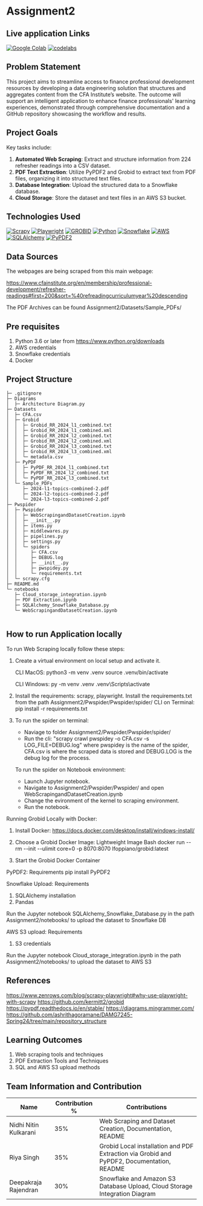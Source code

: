 # Assignment2
## Live application Links


[![Google Colab](https://img.shields.io/badge/colab-FFDF00?style=for-the-badge&logo=colab&logoColor=white)](https://colab.research.google.com/drive/1mOOuDCEp9ESbSsifeFDqJp3WskTJ8j32#scrollTo=xu2UBhqc0oET)
[![codelabs](https://img.shields.io/badge/codelabs-4285F4?style=for-the-badge&logo=codelabs&logoColor=white)](https://codelabs-preview.appspot.com/?file_id=1AgnwpCz5vmdYBHjGpfDjJot6-G8YAur_iSxXw-1CA3M/#0)


## Problem Statement

This project aims to streamline access to finance professional development resources by developing a data engineering solution that structures and aggregates content from the CFA Institute’s website.
The outcome will support an intelligent application to enhance finance professionals' learning experiences, demonstrated through comprehensive documentation and a GitHub repository showcasing the workflow and results.

## Project Goals

Key tasks include:
1. **Automated Web Scraping**: Extract and structure information from 224 refresher readings into a CSV dataset.
2. **PDF Text Extraction**: Utilize PyPDF2 and Grobid to extract text from PDF files, organizing it into structured text files.
3. **Database Integration**: Upload the structured data to a Snowflake database.
4. **Cloud Storage**: Store the dataset and text files in an AWS S3 bucket.

## Technologies Used
[![Scrapy](https://img.shields.io/badge/scrapy-109989?style=for-the-badge&logo=scrapy&logoColor=white)](https://docs.scrapy.org/en/latest/)
[![Playwright](https://img.shields.io/badge/playwright-FFFFFF?style=for-the-badge&logo=playwright&logoColor=green)](https://playwright.dev/docs/intro)
[![GROBID](https://img.shields.io/badge/GROBID-FFFFFF?style=for-the-badge&logo=GROBID&logoColor=black)](https://grobid.readthedocs.io/en/latest/Introduction/)
[![Python](https://img.shields.io/badge/Python-FFD43B?style=for-the-badge&logo=python&logoColor=blue)](https://www.python.org/)
[![Snowflake](https://img.shields.io/badge/snowflake-0000FF?style=for-the-badge&logo=snowflake&logoColor=white)](https://docs.snowflake.com/ )
[![AWS](https://img.shields.io/badge/AWS-FFFFFF?style=for-the-badge&logo=Amazon&logoColor=yellow)](https://docs.aws.amazon.com/)
[![SQLAlchemy](https://img.shields.io/badge/SQLAlchemy-FFFFFF?style=for-the-badge&logo=SQLAlchemy&logoColor=red)](https://docs.sqlalchemy.org/)
[![PyPDF2](https://img.shields.io/badge/PyPDF2-FFFFFF?style=for-the-badge&logo=PyPDF2&logoColor=grey)](https://pypdf2.readthedocs.io/)

## Data Sources

The webpages are being scraped from this main webpage:

https://www.cfainstitute.org/en/membership/professional-development/refresher-readings#first=200&sort=%40refreadingcurriculumyear%20descending

The PDF Archives can be found Assignment2/Datasets/Sample_PDFs/


## Pre requisites
1. Python 3.6 or later from https://www.python.org/downloads
2. AWS credentials
3. Snowflake credentials
4. Docker

## Project Structure
```
├─ .gitignore
├─ Diagrams
│  ├─ Architecture Diagram.py
├─ Datasets
│  ├─ CFA.csv
│  ├─ Grobid
│  │  ├─ Grobid_RR_2024_l1_combined.txt
│  │  ├─ Grobid_RR_2024_l1_combined.xml
│  │  ├─ Grobid_RR_2024_l2_combined.txt
│  │  ├─ Grobid_RR_2024_l2_combined.xml
│  │  ├─ Grobid_RR_2024_l3_combined.txt
│  │  ├─ Grobid_RR_2024_l3_combined.xml
│  │  └─ metadata.csv
│  ├─ PyPDF
│  │  ├─ PyPDF_RR_2024_l1_combined.txt
│  │  ├─ PyPDF_RR_2024_l2_combined.txt
│  │  └─ PyPDF_RR_2024_l3_combined.txt
│  └─ Sample_PDFs
│     ├─ 2024-l1-topics-combined-2.pdf
│     ├─ 2024-l2-topics-combined-2.pdf
│     └─ 2024-l3-topics-combined-2.pdf
├─ Pwspider
│  ├─ Pwspider
│  │  ├─ WebScrapingandDatasetCreation.ipynb
│  │  ├─ __init__.py
│  │  ├─ items.py
│  │  ├─ middlewares.py
│  │  ├─ pipelines.py
│  │  ├─ settings.py
│  │  └─ spiders
│  │     ├─ CFA.csv
│  │     ├─ DEBUG.log
│  │     ├─ __init__.py
│  │     ├─ pwspidey.py
│  │     └─ requirements.txt
│  └─ scrapy.cfg
├─ README.md
└─ notebooks
   ├─ Cloud_storage_integration.ipynb
   ├─ PDF Extraction.ipynb
   ├─ SQLAlchemy_Snowflake_Database.py
   └─ WebScrapingandDatasetCreation.ipynb


```


## How to run Application locally

To run Web Scraping locally follow these steps:

1. Create a virtual environment on local setup and activate it.

   CLI MacOS: 
	python3 -m venv .venv
	source .venv/bin/activate

   CLI Windows:
	py -m venv .venv
	.venv\Scripts\activate

2. Install the requirements: scrapy, playwright. Install the requirements.txt from the path Assignment2/Pwspider/Pwspider/spider/
CLI on Terminal: pip install -r requirements.txt

3. To run the spider on terminal:
   - Naviage to folder Assignment2/Pwspider/Pwspider/spider/
   - Run the cli: "scrapy crawl pwspidey -o CFA.csv -s LOG_FILE=DEBUG.log" where pwspidey is the name of the spider, CFA.csv is where the scraped data is stored and DEBUG.LOG is the debug log for the process.

   To run the spider on Notebook environment:
   - Launch Jupyter notebook.
   - Navigate to Assignment2/Pwspider/Pwspider/ and open WebScrapingandDatasetCreation.ipynb
   - Change the evironment of the kernel to scraping environment.
   - Run the notebook.
  
Running Grobid Locally with Docker:

1. Install Docker: https://docs.docker.com/desktop/install/windows-install/

2. Choose a Grobid Docker Image: Lightweight Image 
Bash
docker run --rm --init --ulimit core=0 -p 8070:8070 lfoppiano/grobid:latest

3. Start the Grobid Docker Container

PyPDF2: Requirements
   pip install PyPDF2

Snowflake Upload:
Requirements
1. SQLAlchemy installation
2. Pandas

Run the Jupyter notebook SQLAlchemy_Snowflake_Database.py in the path Assignment2/notebooks/ to upload the dataset to Snowflake DB

AWS S3 upload:
Requirements
1. S3 credentials

Run the Jupyter notebook Cloud_storage_integration.ipynb in the path Assignment2/notebooks/ to upload the dataset to AWS S3

## References
https://www.zenrows.com/blog/scrapy-playwright#why-use-playwright-with-scrapy
https://github.com/kermitt2/grobid
https://pypdf.readthedocs.io/en/stable/
https://diagrams.mingrammer.com/
https://github.com/ashrithagoramane/DAMG7245-Spring24/tree/main/repository_structure
     
## Learning Outcomes
1. Web scraping tools and techniques
2. PDF Extraction Tools and Techniques
3. SQL and AWS S3 upload methods 

## Team Information and Contribution 

Name | Contribution %| Contributions |
--- |--- | --- |
Nidhi Nitin Kulkarani 	| 35% |Web Scraping and Dataset Creation, Documentation, README |
Riya Singh 		| 35% |Grobid Local installation and PDF Extraction via Grobid and PyPDF2, Documentation, README |
Deepakraja Rajendran 	| 30% |Snowflake and Amazon S3 Database Upload, Cloud Storage Integration Diagram |
